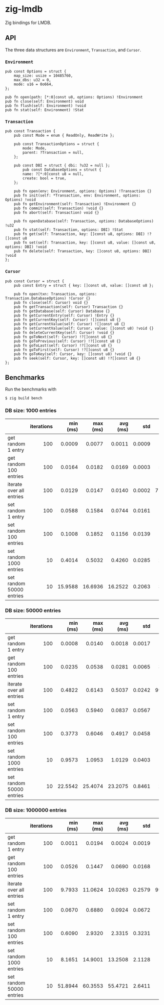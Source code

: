 # zig-lmdb

Zig bindings for LMDB.

## API

The three data structures are `Environment`, `Transaction`, and `Cursor`.

### `Environment`

```zig
pub const Options = struct {
    map_size: usize = 10485760,
    max_dbs: u32 = 0,
    mode: u16 = 0o664,
};

pub fn open(path: [*:0]const u8, options: Options) !Environment
pub fn close(self: Environment) void
pub fn flush(self: Environment) !void
pub fn stat(self: Environment) !Stat
```

### `Transaction`

```zig
pub const Transaction {
    pub const Mode = enum { ReadOnly, ReadWrite };

    pub const TransactionOptions = struct {
        mode: Mode,
        parent: ?Transaction = null,
    };

    pub const DBI = struct { dbi: ?u32 = null };
        pub const DatabaseOptions = struct {
        name: ?[*:0]const u8 = null,
        create: bool = true,
    };

    pub fn open(env: Environment, options: Options) !Transaction {}
    pub fn init(self: *Transaction, env: Environment, options: Options) !void
    pub fn getEnvironment(self: Transaction) !Environment {}
    pub fn commit(self: Transaction) !void {}
    pub fn abort(self: Transaction) void {}

    pub fn openDatabase(self: Transaction, options: DatabaseOptions) !u32
    pub fn stat(self: Transaction, options: DBI) !Stat
    pub fn get(self: Transaction, key: []const u8, options: DBI) !?[]const u8
    pub fn set(self: Transaction, key: []const u8, value: []const u8, options: DBI) !void
    pub fn delete(self: Transaction, key: []const u8, options: DBI) !void
};
```

### `Cursor`

```zig
pub const Cursor = struct {
    pub const Entry = struct { key: []const u8, value: []const u8 };

    pub fn open(txn: Transaction, options: Transaction.DatabaseOptions) !Cursor {}
    pub fn close(self: Cursor) void {}
    pub fn getTransaction(self: Cursor) Transaction {}
    pub fn getDatabase(self: Cursor) Database {}
    pub fn getCurrentEntry(self: Cursor) !Entry {}
    pub fn getCurrentKey(self: Cursor) ![]const u8 {}
    pub fn getCurrentValue(self: Cursor) ![]const u8 {}
    pub fn setCurrentValue(self: Cursor, value: []const u8) !void {}
    pub fn deleteCurrentKey(self: Cursor) !void {}
    pub fn goToNext(self: Cursor) !?[]const u8 {}
    pub fn goToPrevious(self: Cursor) !?[]const u8 {}
    pub fn goToLast(self: Cursor) !?[]const u8 {}
    pub fn goToFirst(self: Cursor) !?[]const u8 {}
    pub fn goToKey(self: Cursor, key: []const u8) !void {}
    pub fn seek(self: Cursor, key: []const u8) !?[]const u8 {}
};
```

## Benchmarks

Run the benchmarks with

```
$ zig build bench
```

### DB size: 1000 entries

|                          | iterations | min (ms) | max (ms) | avg (ms) |    std |  ops / s |
| :----------------------- | ---------: | -------: | -------: | -------: | -----: | -------: |
| get random 1 entry       |        100 |   0.0009 |   0.0077 |   0.0011 | 0.0009 |   872707 |
| get random 100 entries   |        100 |   0.0164 |   0.0182 |   0.0169 | 0.0003 |  5902310 |
| iterate over all entries |        100 |   0.0129 |   0.0147 |   0.0140 | 0.0002 | 71379574 |
| set random 1 entry       |        100 |   0.0588 |   0.1584 |   0.0744 | 0.0161 |    13450 |
| set random 100 entries   |        100 |   0.1008 |   0.1852 |   0.1156 | 0.0139 |   865202 |
| set random 1000 entries  |         10 |   0.4014 |   0.5032 |   0.4260 | 0.0285 |  2347165 |
| set random 50000 entries |         10 |  15.9588 |  16.6936 |  16.2522 | 0.2063 |  3076516 |

### DB size: 50000 entries

|                          | iterations | min (ms) | max (ms) | avg (ms) |    std |  ops / s |
| :----------------------- | ---------: | -------: | -------: | -------: | -----: | -------: |
| get random 1 entry       |        100 |   0.0008 |   0.0140 |   0.0018 | 0.0017 |   545432 |
| get random 100 entries   |        100 |   0.0235 |   0.0538 |   0.0281 | 0.0065 |  3561937 |
| iterate over all entries |        100 |   0.4822 |   0.6143 |   0.5037 | 0.0242 | 99267401 |
| set random 1 entry       |        100 |   0.0563 |   0.5940 |   0.0837 | 0.0567 |    11949 |
| set random 100 entries   |        100 |   0.3773 |   0.6046 |   0.4917 | 0.0458 |   203357 |
| set random 1000 entries  |         10 |   0.9573 |   1.0953 |   1.0129 | 0.0403 |   987228 |
| set random 50000 entries |         10 |  22.5542 |  25.4074 |  23.2075 | 0.8461 |  2154474 |

### DB size: 1000000 entries

|                          | iterations | min (ms) | max (ms) | avg (ms) |    std |  ops / s |
| :----------------------- | ---------: | -------: | -------: | -------: | -----: | -------: |
| get random 1 entry       |        100 |   0.0011 |   0.0194 |   0.0024 | 0.0019 |   422608 |
| get random 100 entries   |        100 |   0.0526 |   0.1447 |   0.0690 | 0.0168 |  1448383 |
| iterate over all entries |        100 |   9.7933 |  11.0624 |  10.0263 | 0.2579 | 99737645 |
| set random 1 entry       |        100 |   0.0670 |   0.6880 |   0.0924 | 0.0672 |    10819 |
| set random 100 entries   |        100 |   0.6090 |   2.9320 |   2.3315 | 0.3231 |    42890 |
| set random 1000 entries  |         10 |   8.1651 |  14.9001 |  13.2508 | 2.1128 |    75467 |
| set random 50000 entries |         10 |  51.8944 |  60.3553 |  55.4721 | 2.6411 |   901354 |

